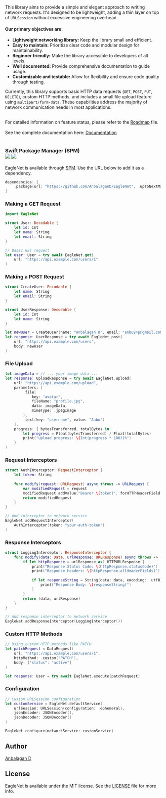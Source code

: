 This library aims to provide a simple and elegant approach to writing network requests. It's designed to be lightweight, adding a thin layer on top of `URLSession` without excessive engineering overhead. 

#### Our primary objectives are:

- **Lightweight networking library:** Keep the library small and efficient.
- **Easy to maintain:** Prioritize clear code and modular design for maintainability.
- **Beginner friendly:** Make the library accessible to developers of all levels.
- **Well documented:** Provide comprehensive documentation to guide usage.
- **Customizable and testable:** Allow for flexibility and ensure code quality through testing.


Currently, this library supports basic HTTP data requests (`GET`, `POST`, `PUT`, `DELETE`), custom HTTP methods, and includes a small file upload feature using `multipart/form-data`. These capabilities address the majority of network communication needs in most applications.<br><br>


For detailed information on feature status, please refer to the [Roadmap](https://github.com/AnbalaganD/EagleNet/wiki/Roadmap) file.
<br><br>
See the complete documentation here: [Documentation](https://swiftpackageindex.com/AnbalaganD/EagleNet/main/documentation/eaglenet)
<br><br>

### Swift Package Manager (SPM)<br/> [![](https://img.shields.io/endpoint?url=https%3A%2F%2Fswiftpackageindex.com%2Fapi%2Fpackages%2FAnbalaganD%2FEagleNet%2Fbadge%3Ftype%3Dswift-versions)](https://swiftpackageindex.com/AnbalaganD/EagleNet) [![](https://img.shields.io/endpoint?url=https%3A%2F%2Fswiftpackageindex.com%2Fapi%2Fpackages%2FAnbalaganD%2FEagleNet%2Fbadge%3Ftype%3Dplatforms)](https://swiftpackageindex.com/AnbalaganD/EagleNet)

EagleNet is available through [SPM](https://github.com/AnbalaganD/EagleNet). Use the URL below to add it as a dependency.

```swift
dependencies: [
    .package(url: "https://github.com/AnbalaganD/EagleNet", .upToNextMajor(from: "1.1.0"))
]
```

### Making a GET Request

```swift
import EagleNet

struct User: Decodable {
    let id: Int
    let name: String
    let email: String
}

// Basic GET request
let user: User = try await EagleNet.get(
    url: "https://api.example.com/users/1"
)
```

### Making a POST Request

```swift
struct CreateUser: Encodable {
    let name: String
    let email: String
}

struct UserResponse: Decodable {
    let id: Int
    let name: String
}

let newUser = CreateUser(name: "Anbalagan D", email: "anbu94p@gmail.com")
let response: UserResponse = try await EagleNet.post(
    url: "https://api.example.com/users",
    body: newUser
)
```

### File Upload

```swift
let imageData = // ... your image data ...
let response: UploadResponse = try await EagleNet.upload(
    url: "https://api.example.com/upload",
    parameters: [
        .file(
            key: "avatar",
            fileName: "profile.jpg",
            data: imageData,
            mimeType: .jpegImage
        ),
        .text(key: "username", value: "Anbu")
    ],
    progress: { bytesTransferred, totalBytes in
        let progress = Float(bytesTransferred) / Float(totalBytes)
        print("Upload progress: \(Int(progress * 100))%")
    }
)
```

### Request Interceptors

```swift
struct AuthInterceptor: RequestInterceptor {
    let token: String
    
    func modify(request: URLRequest) async throws -> URLRequest {
        var modifiedRequest = request
        modifiedRequest.addValue("Bearer \(token)", forHTTPHeaderField: "Authorization")
        return modifiedRequest
    }
}

// Add interceptor to network service
EagleNet.addRequestInterceptor(
    AuthInterceptor(token: "your-auth-token")
)
```

### Response Interceptors
```swift
struct LoggingInterceptor: ResponseInterceptor {
    func modify(data: Data, urlResponse: URLResponse) async throws -> (Data, URLResponse) {
        if let httpResponse = urlResponse as? HTTPURLResponse {
            print("Response Status Code: \(httpResponse.statusCode)")
            print("Response Headers: \(httpResponse.allHeaderFields)")
            
            if let responseString = String(data: data, encoding: .utf8) {
                print("Response Body: \(responseString)")
            }
        }
        return (data, urlResponse)
    }
}

// Add response interceptor to network service
EagleNet.addResponseInterceptor(LoggingInterceptor())
```

### Custom HTTP Methods

```swift
// Using custom HTTP methods like PATCH
let patchRequest = DataRequest(
    url: "https://api.example.com/users/1",
    httpMethod: .custom("PATCH"),
    body: ["status": "active"]
)

let response: User = try await EagleNet.execute(patchRequest)
```

### Configuration

```swift
// Custom URLSession configuration
let customService = EagleNet.defaultService(
    urlSession: URLSession(configuration: .ephemeral),
    jsonEncoder: JSONEncoder(),
    jsonDecoder: JSONDecoder()
)

EagleNet.configure(networkService: customService)
```

## Author

[Anbalagan D](mailto:anbu94p@gmail.com)

## License

EagleNet is available under the MIT license. See the [LICENSE](LICENSE) file for more info.
